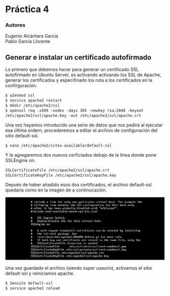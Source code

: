 # Práctica 4
### Autores
Eugenio Alcántara García  
Pablo García Llorente

## Generar e instalar un certificado autofirmado
Lo primero que debemos hacer para generar un certificado SSL autofirmado en Ubuntu Server, es activando activando los SSL de Apache, generar los certificados y especifinado los ruta a los certificados en la confirguración. 

    $ a2enmod ssl
    $ service apache2 restart
    $ mkdir /etc/apache2/ssl
    $ openssl req -x509 -nodes -days 365 -newkey rsa:2048 -keyout /etc/apache2/ssl/apache.key -out /etc/apache2/ssl/apache.crt

Una vez hayamos introducido una serie de datos que nos pedirá al ejecutar esa última ordern, procederemos a editar el archivo de configuración del sitio default-ssl. 

    $ nano /etc/apache2/sites-available/default-ssl
    
Y le agregaremos dos nuevos cerficiados debajo de la línea donde pone SSLEngine on. 
    
    SSLCertificateFile /etc/apache2/ssl/apache.crt 
    SSLCertificateKeyFile /etc/apache2/ssl/apache.key
    
Depués de haber añadido esos dos certificados, el archivo default-ssl quedaría como en la imagen de a continucación. 

![archivo_default_ssl](./imagenes/archivo_default_ssl.PNG)

Una vez guardado el archivo (siendo super usaurio), activamos el sitio default-ssl y reiniciamos apache.
        
    $ 2ensite default-ssl
    $ service apache2 reload
